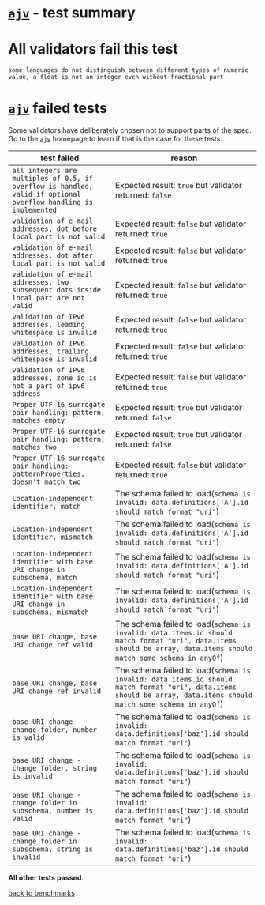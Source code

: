 # [`ajv`](https://github.com/ajv-validator/ajv) - test summary

# All validators fail this test

`some languages do not distinguish between different types of numeric value, a float is not an integer even without fractional part`

# [`ajv`](https://github.com/ajv-validator/ajv) failed tests

Some validators have deliberately chosen not to support parts of the spec. Go to the [`ajv`](https://github.com/ajv-validator/ajv) homepage to learn if
that is the case for these tests.

|test failed|reason
|-----------|------
`all integers are multiples of 0.5, if overflow is handled, valid if optional overflow handling is implemented`|Expected result: `true` but validator returned: `false`
`validation of e-mail addresses, dot before local part is not valid`|Expected result: `false` but validator returned: `true`
`validation of e-mail addresses, dot after local part is not valid`|Expected result: `false` but validator returned: `true`
`validation of e-mail addresses, two subsequent dots inside local part are not valid`|Expected result: `false` but validator returned: `true`
`validation of IPv6 addresses, leading whitespace is invalid`|Expected result: `false` but validator returned: `true`
`validation of IPv6 addresses, trailing whitespace is invalid`|Expected result: `false` but validator returned: `true`
`validation of IPv6 addresses, zone id is not a part of ipv6 address`|Expected result: `false` but validator returned: `true`
`Proper UTF-16 surrogate pair handling: pattern, matches empty`|Expected result: `true` but validator returned: `false`
`Proper UTF-16 surrogate pair handling: pattern, matches two`|Expected result: `true` but validator returned: `false`
`Proper UTF-16 surrogate pair handling: patternProperties, doesn't match two`|Expected result: `false` but validator returned: `true`
`Location-independent identifier, match`|The schema failed to load(`schema is invalid: data.definitions['A'].id should match format "uri"`)
`Location-independent identifier, mismatch`|The schema failed to load(`schema is invalid: data.definitions['A'].id should match format "uri"`)
`Location-independent identifier with base URI change in subschema, match`|The schema failed to load(`schema is invalid: data.definitions['A'].id should match format "uri"`)
`Location-independent identifier with base URI change in subschema, mismatch`|The schema failed to load(`schema is invalid: data.definitions['A'].id should match format "uri"`)
`base URI change, base URI change ref valid`|The schema failed to load(`schema is invalid: data.items.id should match format "uri", data.items should be array, data.items should match some schema in anyOf`)
`base URI change, base URI change ref invalid`|The schema failed to load(`schema is invalid: data.items.id should match format "uri", data.items should be array, data.items should match some schema in anyOf`)
`base URI change - change folder, number is valid`|The schema failed to load(`schema is invalid: data.definitions['baz'].id should match format "uri"`)
`base URI change - change folder, string is invalid`|The schema failed to load(`schema is invalid: data.definitions['baz'].id should match format "uri"`)
`base URI change - change folder in subschema, number is valid`|The schema failed to load(`schema is invalid: data.definitions['baz'].id should match format "uri"`)
`base URI change - change folder in subschema, string is invalid`|The schema failed to load(`schema is invalid: data.definitions['baz'].id should match format "uri"`)

**All other tests passed**.

[back to benchmarks](https://github.com/ebdrup/json-schema-benchmark)